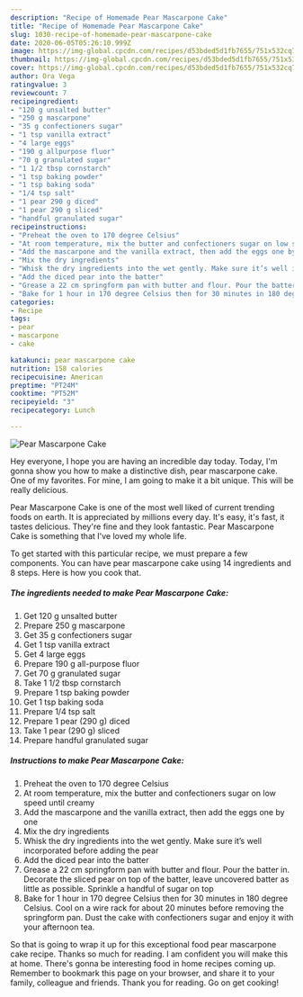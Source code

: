 ```yaml
---
description: "Recipe of Homemade Pear Mascarpone Cake"
title: "Recipe of Homemade Pear Mascarpone Cake"
slug: 1030-recipe-of-homemade-pear-mascarpone-cake
date: 2020-06-05T05:26:10.999Z
image: https://img-global.cpcdn.com/recipes/d53bded5d1fb7655/751x532cq70/pear-mascarpone-cake-recipe-main-photo.jpg
thumbnail: https://img-global.cpcdn.com/recipes/d53bded5d1fb7655/751x532cq70/pear-mascarpone-cake-recipe-main-photo.jpg
cover: https://img-global.cpcdn.com/recipes/d53bded5d1fb7655/751x532cq70/pear-mascarpone-cake-recipe-main-photo.jpg
author: Ora Vega
ratingvalue: 3
reviewcount: 7
recipeingredient:
- "120 g unsalted butter"
- "250 g mascarpone"
- "35 g confectioners sugar"
- "1 tsp vanilla extract"
- "4 large eggs"
- "190 g allpurpose fluor"
- "70 g granulated sugar"
- "1 1/2 tbsp cornstarch"
- "1 tsp baking powder"
- "1 tsp baking soda"
- "1/4 tsp salt"
- "1 pear 290 g diced"
- "1 pear 290 g sliced"
- "handful granulated sugar"
recipeinstructions:
- "Preheat the oven to 170 degree Celsius"
- "At room temperature, mix the butter and confectioners sugar on low speed until creamy"
- "Add the mascarpone and the vanilla extract, then add the eggs one by one"
- "Mix the dry ingredients"
- "Whisk the dry ingredients into the wet gently. Make sure it’s well incorporated before adding the pear"
- "Add the diced pear into the batter"
- "Grease a 22 cm springform pan with butter and flour. Pour the batter in. Decorate the sliced pear on top of the batter, leave uncovered batter as little as possible. Sprinkle a handful of sugar on top"
- "Bake for 1 hour in 170 degree Celsius then for 30 minutes in 180 degree Celsius. Cool on a wire rack for about 20 minutes before removing the springform pan. Dust the cake with confectioners sugar and enjoy it with your afternoon tea."
categories:
- Recipe
tags:
- pear
- mascarpone
- cake

katakunci: pear mascarpone cake 
nutrition: 158 calories
recipecuisine: American
preptime: "PT24M"
cooktime: "PT52M"
recipeyield: "3"
recipecategory: Lunch

---
```



![Pear Mascarpone Cake](https://img-global.cpcdn.com/recipes/d53bded5d1fb7655/751x532cq70/pear-mascarpone-cake-recipe-main-photo.jpg)

Hey everyone, I hope you are having an incredible day today. Today, I'm gonna show you how to make a distinctive dish, pear mascarpone cake. One of my favorites. For mine, I am going to make it a bit unique. This will be really delicious.



Pear Mascarpone Cake is one of the most well liked of current trending foods on earth. It is appreciated by millions every day. It's easy, it's fast, it tastes delicious. They're fine and they look fantastic. Pear Mascarpone Cake is something that I've loved my whole life.


To get started with this particular recipe, we must prepare a few components. You can have pear mascarpone cake using 14 ingredients and 8 steps. Here is how you cook that.

<!--inarticleads1-->

##### The ingredients needed to make Pear Mascarpone Cake:

1. Get 120 g unsalted butter
1. Prepare 250 g mascarpone
1. Get 35 g confectioners sugar
1. Get 1 tsp vanilla extract
1. Get 4 large eggs
1. Prepare 190 g all-purpose fluor
1. Get 70 g granulated sugar
1. Take 1 1/2 tbsp cornstarch
1. Prepare 1 tsp baking powder
1. Get 1 tsp baking soda
1. Prepare 1/4 tsp salt
1. Prepare 1 pear (290 g) diced
1. Take 1 pear (290 g) sliced
1. Prepare handful granulated sugar




<!--inarticleads2-->

##### Instructions to make Pear Mascarpone Cake:

1. Preheat the oven to 170 degree Celsius
1. At room temperature, mix the butter and confectioners sugar on low speed until creamy
1. Add the mascarpone and the vanilla extract, then add the eggs one by one
1. Mix the dry ingredients
1. Whisk the dry ingredients into the wet gently. Make sure it’s well incorporated before adding the pear
1. Add the diced pear into the batter
1. Grease a 22 cm springform pan with butter and flour. Pour the batter in. Decorate the sliced pear on top of the batter, leave uncovered batter as little as possible. Sprinkle a handful of sugar on top
1. Bake for 1 hour in 170 degree Celsius then for 30 minutes in 180 degree Celsius. Cool on a wire rack for about 20 minutes before removing the springform pan. Dust the cake with confectioners sugar and enjoy it with your afternoon tea.




So that is going to wrap it up for this exceptional food pear mascarpone cake recipe. Thanks so much for reading. I am confident you will make this at home. There's gonna be interesting food in home recipes coming up. Remember to bookmark this page on your browser, and share it to your family, colleague and friends. Thank you for reading. Go on get cooking!
